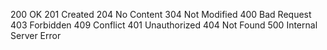 200 OK
201 Created
204 No Content
304 Not Modified
400 Bad Request
403 Forbidden
409 Conflict
401 Unauthorized
404 Not Found
500 Internal Server Error





 